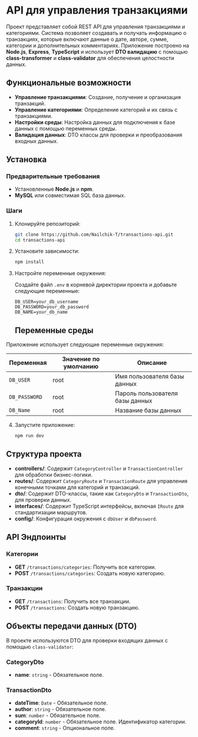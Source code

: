 # API для управления транзакциями

Проект представляет собой REST API для управления транзакциями и категориями. Система позволяет создавать и получать информацию о транзакциях, которые включают данные о дате, авторе, сумме, категории и дополнительных комментариях. Приложение построено на **Node.js**, **Express**, **TypeScript** и использует **DTO валидацию** с помощью **class-transformer** и **class-validator** для обеспечения целостности данных.

## Функциональные возможности

-   **Управление транзакциями**: Создание, получение и организация транзакций.
-   **Управление категориями**: Определение категорий и их связь с транзакциями.
-   **Настройки среды**: Настройка данных для подключения к базе данных с помощью переменных среды.
-   **Валидация данных**: DTO классы для проверки и преобразования входных данных.

## Установка

### Предварительные требования

-   Установленные **Node.js** и **npm**.
-   **MySQL** или совместимая SQL база данных.

### Шаги

1. Клонируйте репозиторий:

    ```bash
    git clone https://github.com/Nailchik-T/transactions-api.git
    cd transactions-api
    ```

2. Установите зависимости:

    ```bash
    npm install
    ```

3. Настройте переменные окружения:

    Создайте файл `.env` в корневой директории проекта и добавьте следующие переменные:

    ```plaintext
    DB_USER=your_db_username
    DB_PASSWORD=your_db_password
    DB_NAME=your_db_name
    ```

   ## Переменные среды

Приложение использует следующие переменные окружения:

| Переменная    | Значение по умолчанию | Описание                        |
| ------------- | --------------------- | ------------------------------- |
| `DB_USER`     | root                  | Имя пользователя базы данных    |
| `DB_PASSWORD` | root                  | Пароль пользователя базы данных |
| `DB_Name`     | root                  | Название базы данных            |


4. Запустите приложение:
    ```bash
    npm run dev
    ```

## Структура проекта

-   **controllers/**: Содержит `CategoryController` и `TransactionController` для обработки бизнес-логики.
-   **routes/**: Содержит `CategoryRoute` и `TransactionRoute` для управления конечными точками для категорий и транзакций.
-   **dto/**: Содержит DTO-классы, такие как `CategoryDto` и `TransactionDto`, для проверки данных.
-   **interfaces/**: Содержит TypeScript интерфейсы, включая `IRoute` для стандартизации маршрутов.
-   **config/**: Конфигурация окружения с `dbUser` и `dbPassword`.

## API Эндпоинты

### Категории

-   **GET** `/transactions/categories`: Получить все категории.
-   **POST** `/transactions/categories`: Создать новую категорию.

### Транзакции

-   **GET** `/transactions`: Получить все транзакции.
-   **POST** `/transactions`: Создать новую транзакцию.

## Объекты передачи данных (DTO)

В проекте используются DTO для проверки входящих данных с помощью `class-validator`:

### CategoryDto

-   **name**: `string` - Обязательное поле.

### TransactionDto

-   **dateTime**: `Date` - Обязательное поле.
-   **author**: `string` - Обязательное поле.
-   **sum**: `number` - Обязательное поле.
-   **categoryId**: `number` - Обязательное поле. Идентификатор категории.
-   **comment**: `string` - Опциональное поле.


